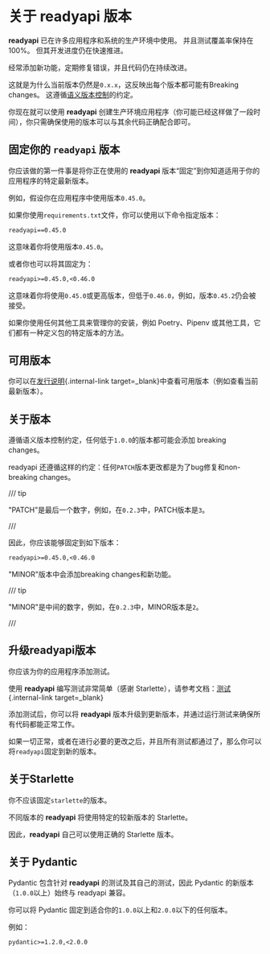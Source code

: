 # 关于 readyapi 版本

**readyapi** 已在许多应用程序和系统的生产环境中使用。 并且测试覆盖率保持在100%。 但其开发进度仍在快速推进。

经常添加新功能，定期修复错误，并且代码仍在持续改进。

这就是为什么当前版本仍然是`0.x.x`，这反映出每个版本都可能有Breaking changes。 这遵循<a href="https://semver.org/" class="external-link" target="_blank">语义版本控制</a>的约定。

你现在就可以使用 **readyapi** 创建生产环境应用程序（你可能已经这样做了一段时间），你只需确保使用的版本可以与其余代码正确配合即可。

## 固定你的 `readyapi` 版本

你应该做的第一件事是将你正在使用的 **readyapi** 版本“固定”到你知道适用于你的应用程序的特定最新版本。

例如，假设你在应用程序中使用版本`0.45.0`。

如果你使用`requirements.txt`文件，你可以使用以下命令指定版本：

````txt
readyapi==0.45.0
````

这意味着你将使用版本`0.45.0`。

或者你也可以将其固定为：

````txt
readyapi>=0.45.0,<0.46.0
````

这意味着你将使用`0.45.0`或更高版本，但低于`0.46.0`，例如，版本`0.45.2`仍会被接受。

如果你使用任何其他工具来管理你的安装，例如 Poetry、Pipenv 或其他工具，它们都有一种定义包的特定版本的方法。

## 可用版本

你可以在[发行说明](../release-notes.md){.internal-link target=_blank}中查看可用版本（例如查看当前最新版本）。

## 关于版本

遵循语义版本控制约定，任何低于`1.0.0`的版本都可能会添加 breaking changes。

readyapi 还遵循这样的约定：任何`PATCH`版本更改都是为了bug修复和non-breaking changes。

/// tip

"PATCH"是最后一个数字，例如，在`0.2.3`中，PATCH版本是`3`。

///

因此，你应该能够固定到如下版本：

```txt
readyapi>=0.45.0,<0.46.0
```

"MINOR"版本中会添加breaking changes和新功能。

/// tip

"MINOR"是中间的数字，例如，在`0.2.3`中，MINOR版本是`2`。

///

## 升级readyapi版本

你应该为你的应用程序添加测试。

使用 **readyapi** 编写测试非常简单（感谢 Starlette），请参考文档：[测试](../tutorial/testing.md){.internal-link target=_blank}

添加测试后，你可以将 **readyapi** 版本升级到更新版本，并通过运行测试来确保所有代码都能正常工作。

如果一切正常，或者在进行必要的更改之后，并且所有测试都通过了，那么你可以将`readyapi`固定到新的版本。

## 关于Starlette

你不应该固定`starlette`的版本。

不同版本的 **readyapi** 将使用特定的较新版本的 Starlette。

因此，**readyapi** 自己可以使用正确的 Starlette 版本。

## 关于 Pydantic

Pydantic 包含针对 **readyapi** 的测试及其自己的测试，因此 Pydantic 的新版本（`1.0.0`以上）始终与 readyapi 兼容。

你可以将 Pydantic 固定到适合你的`1.0.0`以上和`2.0.0`以下的任何版本。

例如：

````txt
pydantic>=1.2.0,<2.0.0
````

